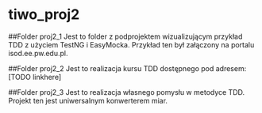 # tiwo_proj2

##Folder proj2_1 
Jest to folder z podprojektem wizualizującym przykład TDD z użyciem TestNG i EasyMocka. Przykład ten był załączony na portalu isod.ee.pw.edu.pl.

##Folder proj2_2
Jest to realizacja kursu TDD dostępnego pod adresem: [TODO linkhere]

##Folder proj2_3 
Jest to realizacja własnego pomysłu w metodyce TDD. Projekt ten jest uniwersalnym konwerterem miar. 
